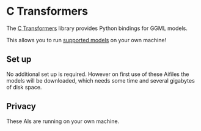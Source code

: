 # C Transformers

The [C Transformers](https://github.com/marella/ctransformers) library provides Python bindings for GGML models.

This allows you to run [supported models](https://github.com/marella/ctransformers#supported-models) on your own machine!

## Set up

No additional set up is required. However on first use of these Aifiles the models will be downloaded, which needs some time and several gigabytes of disk space.

## Privacy

These AIs are running on your own machine.
